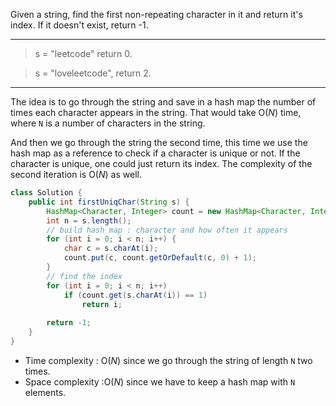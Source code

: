 Given a string, find the first non-repeating character in it and return it's index. If it doesn't exist, return -1.

---

> s = "leetcode"
> return 0.

> s = "loveleetcode",
> return 2.

---

The idea is to go through the string and save in a hash map the number of times each character appears in the string. That would take O(*N*) time, where `N` is a number of characters in the string.

And then we go through the string the second time, this time we use the hash map as a reference to check if a character is unique or not.
If the character is unique, one could just return its index. The complexity of the second iteration is O(*N*) as well.

```java
class Solution {
    public int firstUniqChar(String s) {
        HashMap<Character, Integer> count = new HashMap<Character, Integer>();
        int n = s.length();
        // build hash map : character and how often it appears
        for (int i = 0; i < n; i++) {
            char c = s.charAt(i);
            count.put(c, count.getOrDefault(c, 0) + 1);
        }
        // find the index
        for (int i = 0; i < n; i++)
            if (count.get(s.charAt(i)) == 1) 
                return i;
        
        return -1;
    }
}
```

- Time complexity : O(*N*) since we go through the string of length `N` two times.
- Space complexity :O(*N*) since we have to keep a hash map with `N` elements.
